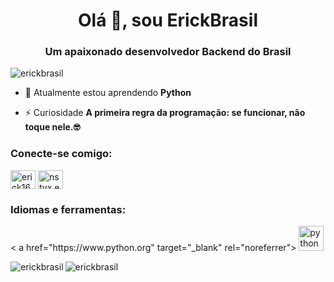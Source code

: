 <h1 align="center">Olá 👋, sou ErickBrasil</h1>
<h3 align="center">Um apaixonado desenvolvedor Backend do Brasil</h3>

<p align="left"> <img src=" https://komarev.com/ghpvc/?username=erickbrasil&label=Profile%20views&color=0e75b6&style=flat" alt="erickbrasil" /> </p>

- 🌱 Atualmente estou aprendendo **Python**

- ⚡ Curiosidade **A primeira regra da programação: se funcionar, não toque nele.🤓**

<h3 align="left">Conecte-se comigo:</h3>
<p align="left">
<a href=" https://twitter.com/erick1624905" target="blank"><img align="center" src="https://raw.githubusercontent.com/rahuldkjain/github-profile-readme-generator/master/src/ images/icons/Social/twitter.svg" alt="erick1624905" height="30" width="40" /></a>
<a href="https://instagram.com/nstyx.erick" target= "blank"><img align="center" src="https://raw.githubusercontent.com/rahuldkjain/github-profile-readme-generator/master/src/images/icons/Social/instagram.svg" alt= "nstyx.erick" height="30" width="40" /></a>
</p>

<h3 align="left">Idiomas e ferramentas:</h3>
<p align="left"> < a href="https://www.python.org" target="_blank" rel="noreferrer"> <img src="https://raw.githubusercontent.com/devicons/devicon/master/icons/python/ python-original.svg" alt="python" width="40" height="40"/> </a> </p>

<p><img align="left" src="https://github- readme-stats.vercel.app/api/top-langs?username=erickbrasil&show_icons=true&locale=en&layout=compact" alt="erickbrasil" /></p>

<p> <img align="center" src=" https://github-readme-stats.vercel.app/api?username=erickbrasil&show_icons=true&locale=en" alt="erickbrasil" /></p>
